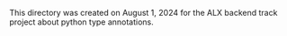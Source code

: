 This directory was created on August 1, 2024 for the ALX backend track project about python type annotations.
